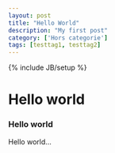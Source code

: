 ```yaml
---
layout: post
title: "Hello World"
description: "My first post"
category: ['Hors categorie']
tags: [testtag1, testtag2]
---
```

{% include JB/setup %}

# Hello world

### Hello world

Hello world...